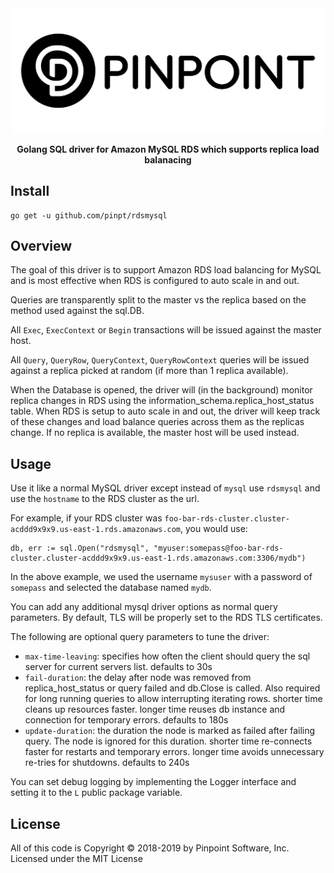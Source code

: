 <div align="center">
	<img width="500" src=".github/logo.svg" alt="pinpt-logo">
</div>

<p align="center" color="#6a737d">
	<strong>Golang SQL driver for Amazon MySQL RDS which supports replica load balanacing</strong>
</p>

## Install

```
go get -u github.com/pinpt/rdsmysql
```

## Overview

The goal of this driver is to support Amazon RDS load balancing for MySQL and is most effective when RDS is configured to auto scale in and out.

Queries are transparently split to the master vs the replica based on the method used against the sql.DB.

All `Exec`, `ExecContext` or `Begin` transactions will be issued against the master host.

All `Query`, `QueryRow`, `QueryContext`, `QueryRowContext` queries will be issued against a replica picked at random (if more than 1 replica available).

When the Database is opened, the driver will (in the background) monitor replica changes in RDS using the information_schema.replica_host_status table.  When RDS is setup to auto scale in and out, the driver will keep track of these changes and load balance queries across them as the replicas change.  If no replica is available, the master host will be used instead.

## Usage

Use it like a normal MySQL driver except instead of `mysql` use `rdsmysql` and use the `hostname` to the RDS cluster as the url.

For example, if your RDS cluster was `foo-bar-rds-cluster.cluster-acddd9x9x9.us-east-1.rds.amazonaws.com`, you would use:

```
db, err := sql.Open("rdsmysql", "myuser:somepass@foo-bar-rds-cluster.cluster-acddd9x9x9.us-east-1.rds.amazonaws.com:3306/mydb")
```

In the above example, we used the username `mysuser` with a password of `somepass` and selected the database named `mydb`.

You can add any additional mysql driver options as normal query parameters.  By default, TLS will be properly set to the RDS TLS certificates.

The following are optional query parameters to tune the driver:

- `max-time-leaving`: specifies how often the client should query the sql server for current servers list. defaults to 30s
- `fail-duration`: the delay after node was removed from replica_host_status or query failed and db.Close is called. Also required for long running queries to allow interrupting iterating rows. shorter time cleans up resources faster. longer time reuses db instance and connection for temporary errors. defaults to 180s
- `update-duration`: the duration the node is marked as failed after failing query. The node is ignored for this duration. shorter time re-connects faster for restarts and temporary errors. longer time avoids unnecessary re-tries for shutdowns. defaults to 240s

You can set debug logging by implementing the Logger interface and setting it to the `L` public package variable.

## License

All of this code is Copyright &copy; 2018-2019 by Pinpoint Software, Inc. Licensed under the MIT License
